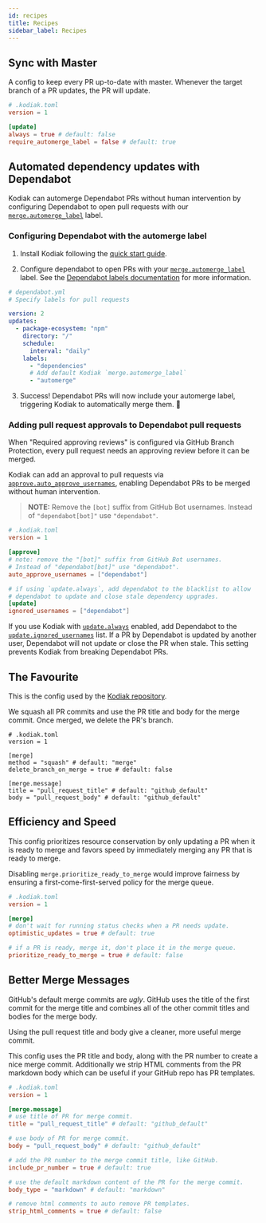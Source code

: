 ```yaml
---
id: recipes
title: Recipes
sidebar_label: Recipes
---
```


## Sync with Master

A config to keep every PR up-to-date with master. Whenever the target branch of a PR updates, the PR will update.

```toml
# .kodiak.toml
version = 1

[update]
always = true # default: false
require_automerge_label = false # default: true
```

## Automated dependency updates with Dependabot

Kodiak can automerge Dependabot PRs without human intervention by configuring Dependabot to open pull requests with our [`merge.automerge_label`](/docs/config-reference#mergeautomerge_label) label.

### Configuring Dependabot with the automerge label

1. Install Kodiak following the [quick start guide](/docs/quickstart).

2. Configure dependabot to open PRs with your [`merge.automerge_label`](/docs/config-reference#mergeautomerge_label) label. See the [Dependabot labels documentation](https://help.github.com/en/github/administering-a-repository/configuration-options-for-dependency-updates#labels) for more information.

```yaml
# dependabot.yml
# Specify labels for pull requests

version: 2
updates:
  - package-ecosystem: "npm"
    directory: "/"
    schedule:
      interval: "daily"
    labels:
      - "dependencies"
      # Add default Kodiak `merge.automerge_label`
      - "automerge"
```

3. Success! Dependabot PRs will now include your automerge label, triggering Kodiak to automatically merge them. 🎉

### Adding pull request approvals to Dependabot pull requests

When "Required approving reviews" is configured via GitHub Branch Protection, every pull request needs an approving review before it can be merged.

Kodiak can add an approval to pull requests via [`approve.auto_approve_usernames`](/docs/config-reference#approveauto_approve_usernames), enabling Dependabot PRs to be merged without human intervention.

> **NOTE:** Remove the `[bot]` suffix from GitHub Bot usernames. Instead of `"dependabot[bot]"` use `"dependabot"`.

```toml
# .kodiak.toml
version = 1

[approve]
# note: remove the "[bot]" suffix from GitHub Bot usernames.
# Instead of "dependabot[bot]" use "dependabot".
auto_approve_usernames = ["dependabot"]

# if using `update.always`, add dependabot to the blacklist to allow
# dependabot to update and close stale dependency upgrades.
[update]
ignored_usernames = ["dependabot"]
```

If you use Kodiak with [`update.always`](/docs/config-reference#updatealways) enabled, add Dependabot to the [`update.ignored_usernames`](/docs/config-reference#updateignored_usernames) list. If a PR by Dependabot is updated by another user, Dependabot will not update or close the PR when stale. This setting prevents Kodiak from breaking Dependabot PRs.

## The Favourite

This is the config used by the [Kodiak repository](https://github.com/chdsbd/kodiak/blob/master/.kodiak.toml).

We squash all PR commits and use the PR title and body for the merge commit. Once merged, we delete the PR's branch.

```
# .kodiak.toml
version = 1

[merge]
method = "squash" # default: "merge"
delete_branch_on_merge = true # default: false

[merge.message]
title = "pull_request_title" # default: "github_default"
body = "pull_request_body" # default: "github_default"
```

## Efficiency and Speed

This config prioritizes resource conservation by only updating a PR when it is ready to merge and favors speed by immediately merging any PR that is ready to merge.

Disabling `merge.prioritize_ready_to_merge` would improve fairness by ensuring a first-come-first-served policy for the merge queue.

```toml
# .kodiak.toml
version = 1

[merge]
# don't wait for running status checks when a PR needs update.
optimistic_updates = true # default: true

# if a PR is ready, merge it, don't place it in the merge queue.
prioritize_ready_to_merge = true # default: false
```

## Better Merge Messages

GitHub's default merge commits are _ugly_. GitHub uses the title of the first commit for the merge title and combines all of the other commit titles and bodies for the merge body.

Using the pull request title and body give a cleaner, more useful merge commit.

This config uses the PR title and body, along with the PR number to create a nice merge commit. Additionally we strip HTML comments from the PR markdown body which can be useful if your GitHub repo has PR templates.

```toml
# .kodiak.toml
version = 1

[merge.message]
# use title of PR for merge commit.
title = "pull_request_title" # default: "github_default"

# use body of PR for merge commit.
body = "pull_request_body" # default: "github_default"

# add the PR number to the merge commit title, like GitHub.
include_pr_number = true # default: true

# use the default markdown content of the PR for the merge commit.
body_type = "markdown" # default: "markdown"

# remove html comments to auto remove PR templates.
strip_html_comments = true # default: false
```
